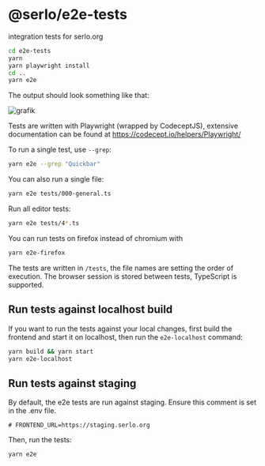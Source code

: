 # @serlo/e2e-tests

integration tests for serlo.org

```sh
cd e2e-tests
yarn
yarn playwright install
cd ..
yarn e2e
```

The output should look something like that:

![grafik](https://user-images.githubusercontent.com/13507950/210520199-ad502693-8f84-4956-9417-f750a243911d.png)

Tests are written with Playwright (wrapped by CodeceptJS), extensive documentation can be found at https://codecept.io/helpers/Playwright/

To run a single test, use `--grep`:

```sh
yarn e2e --grep "Quickbar"
```

You can also run a single file:

```sh
yarn e2e tests/000-general.ts
```

Run all editor tests:

```sh
yarn e2e tests/4*.ts
```

You can run tests on firefox instead of chromium with

```sh
yarn e2e-firefox
```

The tests are written in `/tests`, the file names are setting the order of execution. The browser session is stored between tests, TypeScript is supported.

## Run tests against localhost build

If you want to run the tests against your local changes, first build the frontend and start it on localhost, then run the `e2e-localhost` command:

```sh
yarn build && yarn start
yarn e2e-localhost
```

## Run tests against staging

By default, the e2e tests are run against staging. Ensure this comment is set in the .env file.

`# FRONTEND_URL=https://staging.serlo.org`

Then, run the tests:

```sh
yarn e2e
```
